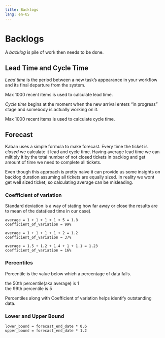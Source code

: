 ```yaml
---
title: Backlogs
lang: en-US
---
```


# Backlogs

A *backlog* is pile of work then needs to be done.

## Lead Time and Cycle Time

*Lead time* is the period between a new task’s appearance in your workflow and its final departure from the system.

Max 1000 recent items is used to calculate lead time.

*Cycle time* begins at the moment when the new arrival enters “in progress” stage and somebody is actually working on it.

Max 1000 recent items is used to calculate cycle time.

## Forecast

Kaban uses a simple formula to make forecast. Every time the ticket is *closed* we calculate it lead and cycle time. Having average lead time we can miltiply it by the total number of not closed tickets in backlog and get amount of time we need to complete all tickets.

Even though this approach is pretty naive it can provide us some insights on backlog duration assuming all tickets are equally sized. In reality we wont get well sized ticket, so calculating average can be misleading.


### Coefficient of variation

Standard deviation is a way of stating how far away or close the results are to mean of the data(lead time in our case).

```
average = 1 + 1 + 1 + 1 + 5 = 1.8
coefficient_of_variation = 99%
```

```
average = 1 + 1 + 1 + 1 + 2 = 1.2
coefficient_of_variation = 37%
```

```
average = 1.5 + 1.2 + 1.4 + 1 + 1.1 = 1.23
coefficient_of_variation = 16%
```

### Percentiles

Percentile is the value below which a percentage of data falls.

the 50th percentile(aka average) is 1 <br>
the 99th percentile is 5

Percentiles along with Coefficient of variation helps identify outstanding data.

### Lower and Upper Bound

```
lower_bound = forecast_end_date * 0.6
upper_bound = forecast_end_date * 1.2
```
